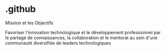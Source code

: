 # .github
Mission et les Objectifs

Favoriser l'innovation technologique et le développement professionnel par le partage de connaissances, la collaboration et le mentorat au sein d'une communauté diversifiée de leaders technologiques
